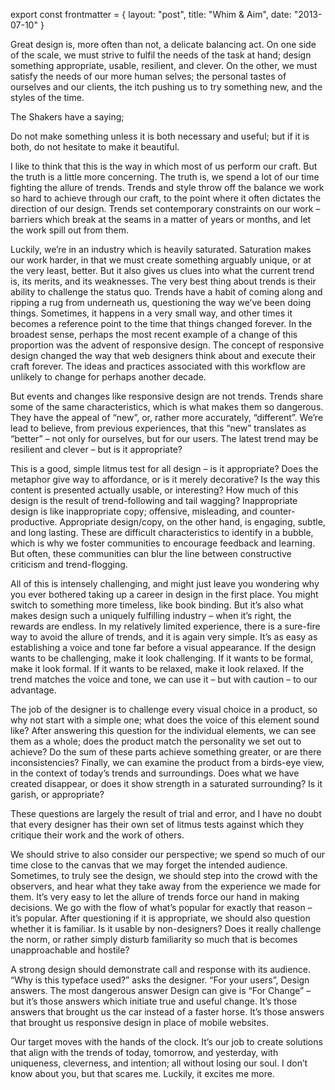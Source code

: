 export const frontmatter = {
layout: "post",
title: "Whim & Aim",
date: "2013-07-10"
}

Great design is, more often than not, a delicate balancing act. On one side of the scale, we must strive to fulfil the needs of the task at hand; design something appropriate, usable, resilient, and clever. On the other, we must satisfy the needs of our more human selves; the personal tastes of ourselves and our clients, the itch pushing us to try something new, and the styles of the time.

The Shakers have a saying;



>
Do not make something unless it is both necessary and useful; but if it is both, do not hesitate to make it beautiful.




I like to think that this is the way in which most of us perform our craft. But the truth is a little more concerning. The truth is, we spend a lot of our time fighting the allure of trends. Trends and style throw off the balance we work so hard to achieve through our craft, to the point where it often dictates the direction of our design. Trends set contemporary constraints on our work – barriers which break at the seams in a matter of years or months, and let the work spill out from them.

Luckily, we’re in an industry which is heavily saturated. Saturation makes our work harder, in that we must create something arguably unique, or at the very least, better. But it also gives us clues into what the current trend is, its merits, and its weaknesses. The very best thing about trends is their ability to challenge the status quo. Trends have a habit of coming along and ripping a rug from underneath us, questioning the way we’ve been doing things. Sometimes, it happens in a very small way, and other times it becomes a reference point to the time that things changed forever. In the broadest sense, perhaps the most recent example of a change of this proportion was the advent of responsive design. The concept of responsive design changed the way that web designers think about and execute their craft forever. The ideas and practices associated with this workflow are unlikely to change for perhaps another decade.

But events and changes like responsive design are not trends. Trends share some of the same characteristics, which is what makes them so dangerous. They have the appeal of “new”, or, rather more accurately, “different”. We’re lead to believe, from previous experiences, that this “new” translates as “better” – not only for ourselves, but for our users. The latest trend may be resilient and clever – but is it appropriate?

This is a good, simple litmus test for all design – is it appropriate? Does the metaphor give way to affordance, or is it merely decorative? Is the way this content is presented actually usable, or interesting? How much of this design is the result of trend-following and tail wagging? Inappropriate design is like inappropriate copy; offensive, misleading, and counter-productive. Appropriate design/copy, on the other hand, is engaging, subtle, and long lasting. These are difficult characteristics to identify in a bubble, which is why we foster communities to encourage feedback and learning. But often, these communities can blur the line between constructive criticism and trend-flogging.

All of this is intensely challenging, and might just leave you wondering why you ever bothered taking up a career in design in the first place. You might switch to something more timeless, like book binding. But it’s also what makes design such a uniquely fulfilling industry – when it’s right, the rewards are endless. In my relatively limited experience, there is a sure-fire way to avoid the allure of trends, and it is again very simple. It’s as easy as establishing a voice and tone far before a visual appearance. If the design wants to be challenging, make it look challenging. If it wants to be formal, make it look formal. If it wants to be relaxed, make it look relaxed. If the trend matches the voice and tone, we can use it – but with caution – to our advantage.

The job of the designer is to challenge every visual choice in a product, so why not start with a simple one; what does the voice of this element sound like? After answering this question for the individual elements, we can see them as a whole; does the product match the personality we set out to achieve? Do the sum of these parts achieve something greater, or are there inconsistencies? Finally, we can examine the product from a birds-eye view, in the context of today’s trends and surroundings. Does what we have created disappear, or does it show strength in a saturated surrounding? Is it garish, or appropriate?

These questions are largely the result of trial and error, and I have no doubt that every designer has their own set of litmus tests against which they critique their work and the work of others.

We should strive to also consider our perspective; we spend so much of our time close to the canvas that we may forget the intended audience. Sometimes, to truly see the design, we should step into the crowd with the observers, and hear what they take away from the experience we made for them. It’s very easy to let the allure of trends force our hand in making decisions. We go with the flow of what’s popular for exactly that reason – it’s popular. After questioning if it is appropriate, we should also question whether it is familiar. Is it usable by non-designers? Does it really challenge the norm, or rather simply disturb familiarity so much that is becomes unapproachable and hostile?

A strong design should demonstrate call and response with its audience. “Why is this typeface used?” asks the designer. “For your users”, Design answers. The most dangerous answer Design can give is “For Change” – but it’s those answers which initiate true and useful change. It’s those answers that brought us the car instead of a faster horse. It’s those answers that brought us responsive design in place of mobile websites.

Our target moves with the hands of the clock. It’s our job to create solutions that align with the trends of today, tomorrow, and yesterday, with uniqueness, cleverness, and intention; all without losing our soul. I don’t know about you, but that scares me. Luckily, it excites me more.
